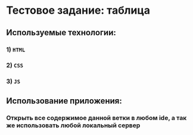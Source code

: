# Тестовое задание: таблица
## Используемые технологии:
### 1) `HTML`
### 2) `CSS`
### 3) `JS`
## Использование приложения:
### Открыть все содержимое данной ветки в любом ide, а так же использовать любой локальный сервер
